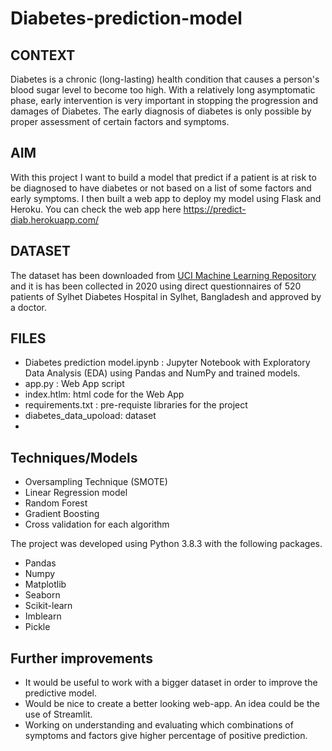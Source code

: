 # Diabetes-prediction-model

## CONTEXT
Diabetes is a chronic (long-lasting) health condition that causes a person's blood sugar level to become too high. 
With a relatively long asymptomatic phase, early intervention is very important in stopping the progression and damages of Diabetes. The early diagnosis of diabetes is only possible by proper assessment of certain factors and symptoms.

## AIM
With this project I want to build a model that predict if a patient is at risk to be diagnosed to have diabetes or not based on a list of some factors and early symptoms. I then built a web app to deploy my model using Flask and Heroku. You can check the web app here https://predict-diab.herokuapp.com/

## DATASET

The dataset has been downloaded from  [UCI Machine Learning Repository ](https://archive.ics.uci.edu/ml/datasets/Early+stage+diabetes+risk+prediction+dataset.#) and it is has been collected in 2020 using direct questionnaires of 520 patients of Sylhet Diabetes Hospital in Sylhet, Bangladesh and approved by a doctor.

## FILES
- Diabetes prediction model.ipynb : Jupyter Notebook with Exploratory Data Analysis (EDA) using Pandas and NumPy and trained models.
- app.py : Web App script
- index.htlm: html code for the Web App
- requirements.txt : pre-requiste libraries for the project
- diabetes_data_upoload: dataset 
- 


## Techniques/Models
- Oversampling Technique (SMOTE)
- Linear Regression model
- Random Forest
- Gradient Boosting
- Cross validation for each algorithm

The project was developed using Python 3.8.3 with the following packages.

- Pandas
- Numpy
- Matplotlib
- Seaborn
- Scikit-learn
- Imblearn
- Pickle

## Further improvements
- It would be useful to work with a bigger dataset in order to improve the predictive model.
- Would be nice to create a better looking  web-app. An idea could be the use of  Streamlit.
- Working on understanding and evaluating which combinations of symptoms and factors give higher percentage of positive prediction.